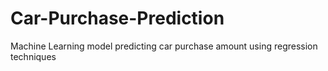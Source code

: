 # Car-Purchase-Prediction
Machine Learning model predicting car purchase amount using regression techniques
